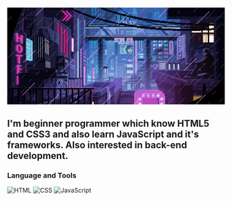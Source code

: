![Header](https://github.com/TungusSs/TungusSs/blob/main/assets/header.gif)

## I'm beginner programmer which know HTML5 and CSS3 and also learn JavaScript and it's frameworks. Also interested in back-end development.

### Language and Tools
![HTML](https://img.shields.io/badge/-HTML-090909?style=for-the-badge&logo=HTML5)
![CSS](https://img.shields.io/badge/-CSS-090909?style=for-the-badge&logo=CSS3&logoColor=2965f1)
![JavaScript](https://img.shields.io/badge/-JavaScript-090909?style=for-the-badge&logo=JavaScript)